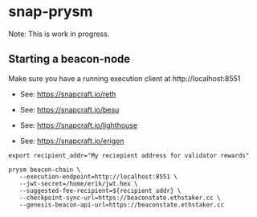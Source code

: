 # snap-prysm

Note: This is work in progress.

## Starting a beacon-node

Make sure you have a running execution client at http://localhost:8551

* See: https://snapcraft.io/reth

* See: https://snapcraft.io/besu

* See: https://snapcraft.io/lighthouse

* See: https://snapcraft.io/erigon

```
export recipient_addr="My reciepient address for validator rewards"

prysm beacon-chain \
   --execution-endpoint=http://localhost:8551 \
   --jwt-secret=/home/erik/jwt.hex \
   --suggested-fee-recipient=${recipient_addr} \
   --checkpoint-sync-url=https://beaconstate.ethstaker.cc \
   --genesis-beacon-api-url=https://beaconstate.ethstaker.cc

```
